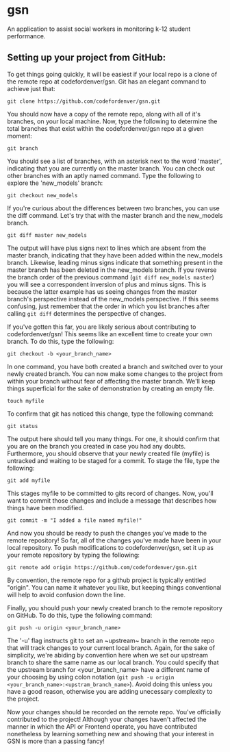 # gsn
An application to assist social workers in monitoring k-12 student performance. 

## Setting up your project from GitHub:

To get things going quickly, it will be easiest if your local repo is a clone of the remote repo at codefordenver/gsn. Git has an elegant command to achieve just that:

```git
git clone https://github.com/codefordenver/gsn.git
```

You should now have a copy of the remote repo, along with all of it's branches, on your local machine. Now, type the following to determine the total branches that exist within the codefordenver/gsn repo at a given moment:

```git
git branch
```

You should see a list of branches, with an asterisk next to the word 'master', indicating that you are currently on the master branch. You can check out other branches with an aptly named command. Type the following to explore the 'new_models' branch:

```
git checkout new_models
```

If you're curious about the differences between two branches, you can use the diff command. Let's try that with the master branch and the new_models branch.

```git
git diff master new_models
```

The output will have plus signs next to lines which are absent from the master branch, indicating that they have been added within the new_models branch. Likewise, leading minus signs indicate that something present in the master branch has been deleted in the new_models branch. If you reverse the branch order of the previous command (`git diff new_models master`) you will see a correspondent inversion of plus and minus signs. This is because the latter example has us seeing changes from the master branch's perspective instead of the new_models perspective. If this seems confusing, just remember that the order in which you list branches after calling `git diff` determines the perspective of changes.

If you've gotten this far, you are likely serious about contributing to codefordenver/gsn! This seems like an excellent time to create your own branch. To do this, type the following:

```
git checkout -b <your_branch_name>
```

In one command, you have both created a branch and switched over to your newly created branch. You can now make some changes to the project from within your branch without fear of affecting the master branch. We'll keep things superficial for the sake of demonstration by creating an empty file.

```
touch myfile
```

To confirm that git has noticed this change, type the following command:

```
git status
```

The output here should tell you many things. For one, it should confirm that you are on the branch you created in case you had any doubts. Furthermore, you should observe that your newly created file (myfile) is untracked and waiting to be staged for a commit. To stage the file, type the following:

```
git add myfile
```

This stages myfile to be committed to gits record of changes. Now, you'll want to commit those changes and include a message that describes how things have been modified.

```
git commit -m "I added a file named myfile!"
```

And now you should be ready to push the changes you've made to the remote repository! So far, all of the changes you've made have been in your local repository. To push modifications to codefordenver/gsn, set it up as your remote repository by typing the following:

```
git remote add origin https://github.com/codefordenver/gsn.git
```

By convention, the remote repo for a github project is typically entitled "origin". You can name it whatever you like, but keeping things conventional will help to avoid confusion down the line. 

Finally, you should push your newly created branch to the remote repository on GitHub. To do this, type the following command:

```git
git push -u origin <your_branch_name> 
```

The '-u' flag instructs git to set an ~upstream~ branch in the remote repo that will track changes to your current local branch. Again, for the sake of simplicity, we're abiding by convention here when we set our upstream branch to share the same name as our local branch. You could specify that the upstream branch for <your_branch_name> have a different name of your choosing by using colon notation (`git push -u origin <your_branch_name>:<upstram_branch_name>`). Avoid doing this unless you have a good reason, otherwise you are adding unecessary complexity to the project. 

Now your changes should be recorded on the remote repo. You've officially contributed to the project! Although your changes haven't affected the manner in which the API or Frontend operate, you have contributed nonetheless by learning something new and showing that your interest in GSN is more than a passing fancy!

